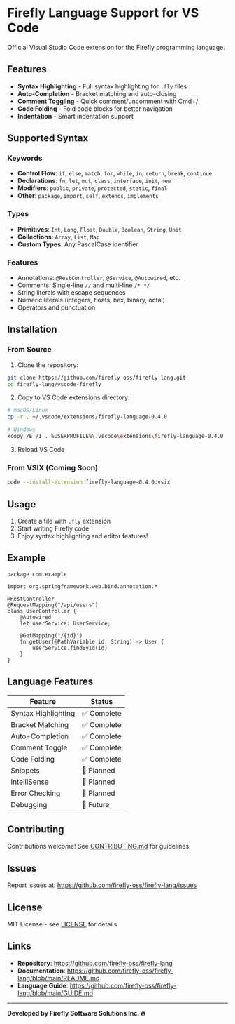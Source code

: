 # Firefly Language Support for VS Code

Official Visual Studio Code extension for the Firefly programming language.

## Features

- **Syntax Highlighting** - Full syntax highlighting for `.fly` files
- **Auto-Completion** - Bracket matching and auto-closing
- **Comment Toggling** - Quick comment/uncomment with Cmd+/
- **Code Folding** - Fold code blocks for better navigation
- **Indentation** - Smart indentation support

## Supported Syntax

### Keywords
- **Control Flow**: `if`, `else`, `match`, `for`, `while`, `in`, `return`, `break`, `continue`
- **Declarations**: `fn`, `let`, `mut`, `class`, `interface`, `init`, `new`
- **Modifiers**: `public`, `private`, `protected`, `static`, `final`
- **Other**: `package`, `import`, `self`, `extends`, `implements`

### Types
- **Primitives**: `Int`, `Long`, `Float`, `Double`, `Boolean`, `String`, `Unit`
- **Collections**: `Array`, `List`, `Map`
- **Custom Types**: Any PascalCase identifier

### Features
- Annotations: `@RestController`, `@Service`, `@Autowired`, etc.
- Comments: Single-line `//` and multi-line `/* */`
- String literals with escape sequences
- Numeric literals (integers, floats, hex, binary, octal)
- Operators and punctuation

## Installation

### From Source

1. Clone the repository:
```bash
git clone https://github.com/firefly-oss/firefly-lang.git
cd firefly-lang/vscode-firefly
```

2. Copy to VS Code extensions directory:
```bash
# macOS/Linux
cp -r . ~/.vscode/extensions/firefly-language-0.4.0

# Windows
xcopy /E /I . %USERPROFILE%\.vscode\extensions\firefly-language-0.4.0
```

3. Reload VS Code

### From VSIX (Coming Soon)

```bash
code --install-extension firefly-language-0.4.0.vsix
```

## Usage

1. Create a file with `.fly` extension
2. Start writing Firefly code
3. Enjoy syntax highlighting and editor features!

## Example

```firefly
package com.example

import org.springframework.web.bind.annotation.*

@RestController
@RequestMapping("/api/users")
class UserController {
    @Autowired
    let userService: UserService;
    
    @GetMapping("/{id}")
    fn getUser(@PathVariable id: String) -> User {
        userService.findById(id)
    }
}
```

## Language Features

| Feature | Status |
|---------|--------|
| Syntax Highlighting | ✅ Complete |
| Bracket Matching | ✅ Complete |
| Auto-Completion | ✅ Complete |
| Comment Toggle | ✅ Complete |
| Code Folding | ✅ Complete |
| Snippets | 🚧 Planned |
| IntelliSense | 🚧 Planned |
| Error Checking | 🚧 Planned |
| Debugging | 🚧 Future |

## Contributing

Contributions welcome! See [CONTRIBUTING.md](../CONTRIBUTING.md) for guidelines.

## Issues

Report issues at: https://github.com/firefly-oss/firefly-lang/issues

## License

MIT License - see [LICENSE](../LICENSE) for details

## Links

- **Repository**: https://github.com/firefly-oss/firefly-lang
- **Documentation**: https://github.com/firefly-oss/firefly-lang/blob/main/README.md
- **Language Guide**: https://github.com/firefly-oss/firefly-lang/blob/main/GUIDE.md

---

**Developed by Firefly Software Solutions Inc. 🔥**

